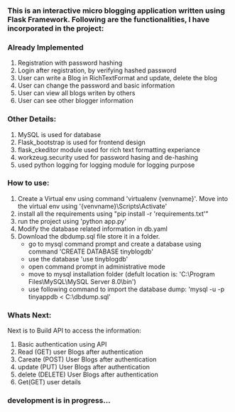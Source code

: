 ### This is an interactive micro blogging application written using Flask Framework. Following are the functionalities, I have incorporated in the project:
### Already Implemented
1. Registration with password hashing
2. Login after registration, by verifying hashed password
3. User can write a Blog in RichTextFormat and update, delete the blog
4. User can change the password and basic information
5. User can view all blogs writen by others
6. User can see other blogger information

### Other Details:
1. MySQL is used for database
2. Flask_bootstrap is used for frontend design
3. flask_ckeditor module used for rich text formatting experiance
4. workzeug.security used for password hasing and de-hashing
5. used python logging for logging module for logging purpose

### How to use:
1. Create a Virtual env using command 'virtualenv {venvname}'. Move into the virtual env using '{venvname}\Scripts\Activate'
2. install all the requirements using "pip install -r 'requirements.txt'"
3. run the project using 'python app.py'
4. Modify the database related information in db.yaml
5. Download the dbdump.sql file store it in a folder.
   - go to mysql command prompt and create a database using command 'CREATE DATABASE tinyblogdb'
   - use the database 'use tinyblogdb'
   - open command prompt in administrative mode
   - move to mysql installation folder (defult location is: 'C:\Program Files\MySQL\MySQL Server 8.0\bin')
   - use following command to import the database dump: 
     'mysql -u <username> -p <password> tinyappdb < C:\dbdump.sql'
     

### Whats Next:
Next is to Build API to access the information:
1. Basic authentication using API
2. Read (GET) user Blogs after authentication
3. Careate (POST) User Blogs after authentication
4. update (PUT) User Blogs after authentication
5. delete (DELETE) User Blogs after authentication
6. Get(GET) user details


### development is in progress...
